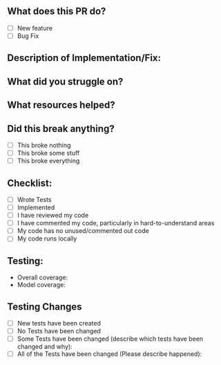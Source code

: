 ## What does this PR do?
- [ ] New feature
- [ ] Bug Fix

## Description of Implementation/Fix:

## What did you struggle on?

## What resources helped?

## Did this break anything?
- [ ] This broke nothing
- [ ] This broke some stuff
- [ ] This broke everything

## Checklist:
- [ ] Wrote Tests
- [ ] Implemented
- [ ] I have reviewed my code
- [ ] I have commented my code, particularly in hard-to-understand areas
- [ ] My code has no unused/commented out code
- [ ] My code runs locally

## Testing:
- Overall coverage:
- Model coverage:

## Testing Changes
- [ ] New tests have been created
- [ ] No Tests have been changed
- [ ] Some Tests have been changed (describe which tests have been changed and why):
- [ ] All of the Tests have been changed (Please describe happened):
